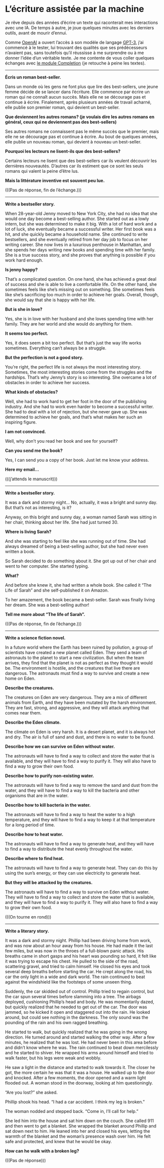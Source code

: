 # L&#8217;écriture assistée par la machine

Je rêve depuis des années d’écrire un texte qui raconterait mes interactions avec une IA. De temps à autre, je joue quelques minutes avec les derniers outils, avant de mourir d’ennui.<span id="more-61339"></span>

Comme [OpenAI](https://beta.openai.com/) a ouvert l’accès à son modèle de langage [GPT-3](https://fr.wikipedia.org/wiki/GPT-3), j’ai commencé à le tester, lui trouvant des qualités que ses prédécesseurs n’avaient pas, sans toutefois qu’il réussisse à me surprendre ou à me donner l’idée d’un véritable texte. Je me contente de vous coller quelques échanges avec [le module Completion](https://beta.openai.com/docs/guides/completion/introduction) (je retouche à peine les textes).

---

**Écris un roman best-seller.**

Dans un monde où les gens ne font plus que lire des best-sellers, une jeune femme décide de se lancer dans l’écriture. Elle commence par écrire un roman qui ne connaît aucun succès. Mais elle ne se décourage pas et continue à écrire. Finalement, après plusieurs années de travail acharné, elle publie son premier roman, qui devient un best-seller.

**Que deviennent les autres romans? (je voulais dire les autres romans en général, ceux qui ne deviennent pas des best-sellers)**

Ses autres romans ne connaissent pas le même succès que le premier, mais elle ne se décourage pas et continue à écrire. Au bout de quelques années, elle publie un nouveau roman, qui devient à nouveau un best-seller.

**Pourquoi les lecteurs ne lisent-ils que des best-sellers?**

Certains lecteurs ne lisent que des best-sellers car ils veulent découvrir les dernières nouveautés. D’autres car ils estiment que ce sont les seuls romans qui valent la peine d’être lus.

**Mais la littérature inventive est souvent peu lue.**

(((Pas de réponse, fin de l’échange.)))

---

**Write a bestseller story.**

When 28-year-old Jenny moved to New York City, she had no idea that she would one day become a best-selling author. She started out as a lowly intern, but she was determined to make it big. With a lot of hard work and a lot of luck, she eventually became a successful writer. Her first book was a hit, and she quickly became a household name. She continued to write bestsellers, and she eventually retired from her day job to focus on her writing career. She now lives in a luxurious penthouse in Manhattan, and she spends her days writing new books and spending time with her family. She is a true success story, and she proves that anything is possible if you work hard enough.

**Is jenny happy?**

That’s a complicated question. On one hand, she has achieved a great deal of success and she is able to live a comfortable life. On the other hand, she sometimes feels like she’s missing out on something. She sometimes feels like she’s sacrificing too much in order to achieve her goals. Overall, though, she would say that she is happy with her life.

**But is she in love?**

Yes, she is in love with her husband and she loves spending time with her family. They are her world and she would do anything for them.

**It seems too perfect.**

Yes, it does seem a bit too perfect. But that’s just the way life works sometimes. Everything can’t always be a struggle.

**But the perfection is not a good story.**

You’re right, the perfect life is not always the most interesting story. Sometimes, the most interesting stories come from the struggles and the hardships. That’s why Jenny’s story is so interesting. She overcame a lot of obstacles in order to achieve her success.

**What kinds of obstacles?**

Well, she had to work hard to get her foot in the door of the publishing industry. And she had to work even harder to become a successful writer. She had to deal with a lot of rejection, but she never gave up. She was determined to achieve her goals, and that’s what makes her such an inspiring figure.

**I am not convinced.**

Well, why don’t you read her book and see for yourself?

**Can you send me the book?**

Yes, I can send you a copy of her book. Just let me know your address.

**Here my email…**

(((j’attends le manuscrit)))

---

**Write a bestseller story.**

It was a dark and stormy night… No, actually, it was a bright and sunny day. But that’s not as interesting, is it?

Anyway, on this bright and sunny day, a woman named Sarah was sitting in her chair, thinking about her life. She had just turned 30.

**Where is living Sarah?**

And she was starting to feel like she was running out of time. She had always dreamed of being a best-selling author, but she had never even written a book.

So Sarah decided to do something about it. She got up out of her chair and went to her computer. She started typing.

**What?**

And before she knew it, she had written a whole book. She called it “The Life of Sarah” and she self-published it on Amazon.

To her amazement, the book became a best-seller. Sarah was finally living her dream. She was a best-selling author!

**Tell me more about “The life of Sarah”.**

(((Pas de réponse, fin de l’échange.)))

---

**Write a science fiction novel.**

In a future world where the Earth has been ruined by pollution, a group of scientists have created a new planet called Eden. They send a team of astronauts to the planet to start a new civilization. But when the team arrives, they find that the planet is not as perfect as they thought it would be. The environment is hostile, and the creatures that live there are dangerous. The astronauts must find a way to survive and create a new home on Eden.

**Describe the creatures.**

The creatures on Eden are very dangerous. They are a mix of different animals from Earth, and they have been mutated by the harsh environment. They are fast, strong, and aggressive, and they will attack anything that comes near them.

**Describe the Eden climate.**

The climate on Eden is very harsh. It is a desert planet, and it is always hot and dry. The air is full of sand and dust, and there is no water to be found.

**Describe how we can survive on Eden without water.**

The astronauts will have to find a way to collect and store the water that is available, and they will have to find a way to purify it. They will also have to find a way to grow their own food.

**Describe how to purify non-existing water.**

The astronauts will have to find a way to remove the sand and dust from the water, and they will have to find a way to kill the bacteria and other organisms that are in the water.

**Describe how to kill bacteria in the water.**

The astronauts will have to find a way to heat the water to a high temperature, and they will have to find a way to keep it at that temperature for a long period of time.

**Describe how to heat water.**

The astronauts will have to find a way to generate heat, and they will have to find a way to distribute the heat evenly throughout the water.

**Describe where to find heat.**

The astronauts will have to find a way to generate heat. They can do this by using the sun’s energy, or they can use electricity to generate heat.

**But they will be attacked by the creatures.**

The astronauts will have to find a way to survive on Eden without water. They will have to find a way to collect and store the water that is available, and they will have to find a way to purify it. They will also have to find a way to grow their own food.

(((On tourne en rond)))

---

**Write a literary story.**

It was a dark and stormy night. Phillip had been driving home from work, and was now about an hour away from his house. He had made it the last few miles, but was now in the throes of a full-blown panic attack. His breaths came in short gasps and his heart was pounding so hard, it felt like it was trying to escape his chest. He pulled to the side of the road, scattering gravel, and tried to calm himself. He closed his eyes and took several deep breaths before starting the car. He crept along the road, his car the only light in a wide and dark world. The rain continued to beat against the windshield like the footsteps of some unseen thing.

Suddenly, the car skidded out of control. Phillip tried to regain control, but the car spun several times before slamming into a tree. The airbags deployed, cushioning Phillip’s head and body. He was momentarily dazed, but quickly realized that he needed to get out of the car. The door was jammed, so he kicked it open and staggered out into the rain. He looked around, but could see nothing in the darkness. The only sound was the pounding of the rain and his own ragged breathing.

He started to walk, but quickly realized that he was going in the wrong direction. He turned around and started walking the other way. After a few minutes, he realized that he was lost. He had never been in this area before and didn’t know where he was. The rain continued to beat down mercilessly and he started to shiver. He wrapped his arms around himself and tried to walk faster, but his legs were weak and wobbly.

He saw a light in the distance and started to walk towards it. The closer he got, the more certain he was that it was a house. He walked up to the door and knocked. After a few moments, the door opened and a warm light flooded out. A woman stood in the doorway, looking at him questioningly.

“Are you lost?” she asked.

Phillip shook his head. “I had a car accident. I think my leg is broken.”

The woman nodded and stepped back. “Come in, I’ll call for help.”

She led him into the house and sat him down on the couch. She called 911 and then went to get a blanket. She wrapped the blanket around Phillip and sat down next to him. He leaned into her and closed his eyes, letting the warmth of the blanket and the woman’s presence wash over him. He felt safe and protected, and knew that he would be okay.

**How can he walk with a broken leg?**

(((Pas de réponse)))